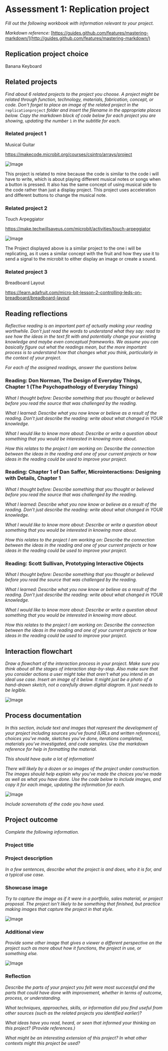 # Assessment 1: Replication project

*Fill out the following workbook with information relevant to your project.*

*Markdown reference:* [https://guides.github.com/features/mastering-markdown/](http://guides.github.com/features/mastering-markdown/)

## Replication project choice ##
Banana Keyboard

## Related projects ##
*Find about 6 related projects to the project you choose. A project might be related through  function, technology, materials, fabrication, concept, or code. Don't forget to place an image of the related project in the* `replicationproject` *folder and insert the filename in the appropriate places below. Copy the markdown block of code below for each project you are showing, updating the number* `1` *in the subtitle for each.*

### Related project 1 ###
Musical Guitar

https://makecode.microbit.org/courses/csintro/arrays/project

![Image](code_for_musical_project.png)

This project is related to mine because the code is similar to the code i will have to write, which is about playing different musical notes or songs when a button is pressed. It also has the same concept of using musical side to the code rather than just a display project. This project uses acceleration and different buttons to change the musical note. 

### Related project 2 ###

Touch Arpeggiator

https://make.techwillsaveus.com/microbit/activities/touch-arpeggiator

![Image](image.png)

The Project displayed above is a similar project to the one i will be replicating, as it uses a similar concept with the fruit and how they use it to send a signal to the microbit to either display an image or create a sound. 

### Related project 3 ###
Breadboard Layout

https://learn.adafruit.com/micro-bit-lesson-2-controlling-leds-on-breadboard/breadboard-layout



## Reading reflections ##
*Reflective reading is an important part of actually making your reading worthwhile. Don't just read the words to understand what they say: read to see how the ideas in the text fit with and potentially change your existing knowledge and maybe even conceptual frameworks. We assume you can basically figure out what the readings mean, but the more important process is to understand how that changes what you think, particularly in the context of your project.*

*For each of the assigned readings, answer the questions below.*

### Reading: Don Norman, The Design of Everyday Things, Chapter 1 (The Psychopathology of Everyday Things) ###

*What I thought before: Describe something that you thought or believed before you read the source that was challenged by the reading.*

*What I learned: Describe what you now know or believe as a result of the reading. Don't just describe the reading: write about what changed in YOUR knowledge.*

*What I would like to know more about: Describe or write a question about something that you would be interested in knowing more about.*

*How this relates to the project I am working on: Describe the connection between the ideas in the reading and one of your current projects or how ideas in the reading could be used to improve your project.*

### Reading: Chapter 1 of Dan Saffer, Microinteractions: Designing with Details, Chapter 1 ###

*What I thought before: Describe something that you thought or believed before you read the source that was challenged by the reading.*

*What I learned: Describe what you now know or believe as a result of the reading. Don't just describe the reading: write about what changed in YOUR knowledge.*

*What I would like to know more about: Describe or write a question about something that you would be interested in knowing more about.*

*How this relates to the project I am working on: Describe the connection between the ideas in the reading and one of your current projects or how ideas in the reading could be used to improve your project.*

### Reading: Scott Sullivan, Prototyping Interactive Objects ###

*What I thought before: Describe something that you thought or believed before you read the source that was challenged by the reading.*

*What I learned: Describe what you now know or believe as a result of the reading. Don't just describe the reading: write about what changed in YOUR knowledge.*

*What I would like to know more about: Describe or write a question about something that you would be interested in knowing more about.*

*How this relates to the project I am working on: Describe the connection between the ideas in the reading and one of your current projects or how ideas in the reading could be used to improve your project.*


## Interaction flowchart ##
*Draw a flowchart of the interaction process in your project. Make sure you think about all the stages of interaction step-by-step. Also make sure that you consider actions a user might take that aren't what you intend in an ideal use case. Insert an image of it below. It might just be a photo of a hand-drawn sketch, not a carefully drawn digital diagram. It just needs to be legible.*

![Image](missingimage.png)

## Process documentation

*In this section, include text and images that represent the development of your project including sources you've found (URLs and written references), choices you've made, sketches you've done, iterations completed, materials you've investigated, and code samples. Use the markdown reference for help in formatting the material.*

*This should have quite a lot of information!*

*There will likely by a dozen or so images of the project under construction. The images should help explain why you've made the choices you've made as well as what you have done. Use the code below to include images, and copy it for each image, updating the information for each.*

![Image](missingimage.png)

*Include screenshots of the code you have used.*

## Project outcome ##

*Complete the following information.*

### Project title ###

### Project description ###

*In a few sentences, describe what the project is and does, who it is for, and a typical use case.*

### Showcase image ###

*Try to capture the image as if it were in a portfolio, sales material, or project proposal. The project isn't likely to be something that finished, but practice making images that capture the project in that style.*

![Image](missingimage.png)

### Additional view ###

*Provide some other image that gives a viewer a different perspective on the project such as more about how it functions, the project in use, or something else.*

![Image](missingimage.png)

### Reflection ###

*Describe the parts of your project you felt were most successful and the parts that could have done with improvement, whether in terms of outcome, process, or understanding.*


*What techniques, approaches, skills, or information did you find useful from other sources (such as the related projects you identified earlier)?*


*What ideas have you read, heard, or seen that informed your thinking on this project? (Provide references.)*


*What might be an interesting extension of this project? In what other contexts might this project be used?*
